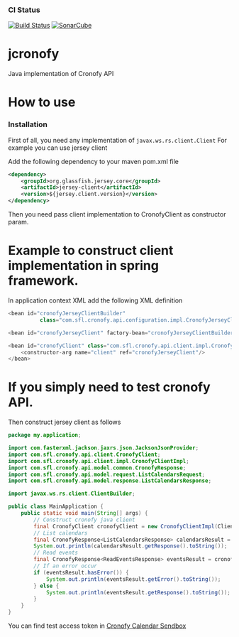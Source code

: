 ### CI Status
[![Build Status](https://travis-ci.org/Biacode/jcronofy.svg?branch=master)](https://travis-ci.org/Biacode/jcronofy)
[![SonarCube](https://getstreaming.files.wordpress.com/2012/10/sonar.png)](https://sonarqube.com/dashboard/index/com.sfl.cronofy:cronofy)
# jcronofy
Java implementation of Cronofy API
# How to use

### Installation

First of all, you need any implementation of ```javax.ws.rs.client.Client```
For example you can use jersey client

Add the following dependency to your maven pom.xml file
```xml
<dependency>
    <groupId>org.glassfish.jersey.core</groupId>
    <artifactId>jersey-client</artifactId>
    <version>${jersey.client.version}</version>
</dependency>
```
Then you need pass client implementation to CronofyClient as constructor param.

# Example to construct client implementation in spring framework.
In application context XML add the following XML definition
```java
<bean id="cronofyJerseyClientBuilder"
          class="com.sfl.cronofy.api.configuration.impl.CronofyJerseyClientBuilderImpl"/>

<bean id="cronofyJerseyClient" factory-bean="cronofyJerseyClientBuilder" factory-method="build"/>

<bean id="cronofyClient" class="com.sfl.cronofy.api.client.impl.CronofyClientImpl">
    <constructor-arg name="client" ref="cronofyJerseyClient"/>
</bean>

```

# If you simply need to test cronofy API.
Then construct jersey client as follows
```java
package my.application;

import com.fasterxml.jackson.jaxrs.json.JacksonJsonProvider;
import com.sfl.cronofy.api.client.CronofyClient;
import com.sfl.cronofy.api.client.impl.CronofyClientImpl;
import com.sfl.cronofy.api.model.common.CronofyResponse;
import com.sfl.cronofy.api.model.request.ListCalendarsRequest;
import com.sfl.cronofy.api.model.response.ListCalendarsResponse;

import javax.ws.rs.client.ClientBuilder;

public class MainApplication {
    public static void main(String[] args) {
        // Construct cronofy java client
        final CronofyClient cronofyClient = new CronofyClientImpl(ClientBuilder.newBuilder().register(JacksonJsonProvider.class).build());
        // List calendars
        final CronofyResponse<ListCalendarsResponse> calendarsResult = cronofyClient.listCalendars(new ListCalendarsRequest("your access token here"));
        System.out.println(calendarsResult.getResponse().toString());
        // Read events
        final CronofyResponse<ReadEventsResponse> eventsResult = cronofyClient.readEvents(new ReadEventsRequest("your access token here", "Etc/UTC"));
        // If an error occur
        if (eventsResult.hasError()) {
            System.out.println(eventsResult.getError().toString());
        } else {
            System.out.println(eventsResult.getResponse().toString());
        }
    }
}
```

You can find test access token in [Cronofy Calendar Sendbox](https://app.cronofy.com/oauth/sandbox)
